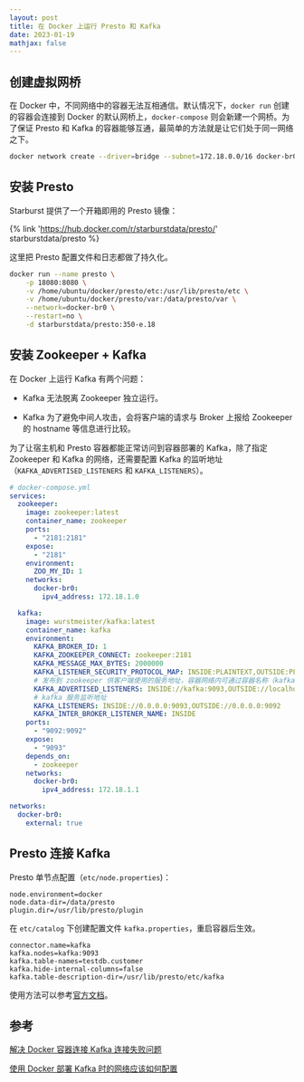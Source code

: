 ```yaml
---
layout: post
title: 在 Docker 上运行 Presto 和 Kafka
date: 2023-01-19
mathjax: false
---
```


## 创建虚拟网桥

在 Docker 中，不同网络中的容器无法互相通信。默认情况下，`docker run` 创建的容器会连接到 Docker 的默认网桥上，`docker-compose` 则会新建一个网桥。为了保证 Presto 和 Kafka 的容器能够互通，最简单的方法就是让它们处于同一网络之下。

```bash
docker network create --driver=bridge --subnet=172.18.0.0/16 docker-br0
```

## 安装 Presto

Starburst 提供了一个开箱即用的 Presto 镜像：

{% link 'https://hub.docker.com/r/starburstdata/presto/' starburstdata/presto %}

这里把 Presto 配置文件和日志都做了持久化。

```bash
docker run --name presto \
	-p 18080:8080 \
	-v /home/ubuntu/docker/presto/etc:/usr/lib/presto/etc \
	-v /home/ubuntu/docker/presto/var:/data/presto/var \
	--network=docker-br0 \
	--restart=no \
	-d starburstdata/presto:350-e.18
```

## 安装 Zookeeper + Kafka

在 Docker 上运行 Kafka 有两个问题：

* Kafka 无法脱离 Zookeeper 独立运行。

* Kafka 为了避免中间人攻击，会将客户端的请求与 Broker 上报给 Zookeeper 的 hostname 等信息进行比较。

为了让宿主机和 Presto 容器都能正常访问到容器部署的 Kafka，除了指定 Zookeeper 和 Kafka 的网络，还需要配置 Kafka 的监听地址（`KAFKA_ADVERTISED_LISTENERS` 和 `KAFKA_LISTENERS`）。


```yaml
# docker-compose.yml
services:
  zookeeper:
    image: zookeeper:latest
    container_name: zookeeper
    ports:
	  - "2181:2181"
    expose:
      - "2181"
    environment:
      ZOO_MY_ID: 1
    networks:
      docker-br0:
        ipv4_address: 172.18.1.0

  kafka:
    image: wurstmeister/kafka:latest
    container_name: kafka
    environment:
      KAFKA_BROKER_ID: 1
      KAFKA_ZOOKEEPER_CONNECT: zookeeper:2181
      KAFKA_MESSAGE_MAX_BYTES: 2000000
      KAFKA_LISTENER_SECURITY_PROTOCOL_MAP: INSIDE:PLAINTEXT,OUTSIDE:PLAINTEXT
	  # 发布到 zookeeper 供客户端使用的服务地址，容器网络内可通过容器名称（kafka）访问
      KAFKA_ADVERTISED_LISTENERS: INSIDE://kafka:9093,OUTSIDE://localhost:9092
	  # kafka 服务监听地址
      KAFKA_LISTENERS: INSIDE://0.0.0.0:9093,OUTSIDE://0.0.0.0:9092
      KAFKA_INTER_BROKER_LISTENER_NAME: INSIDE
    ports:
      - "9092:9092"
    expose:
      - "9093"
    depends_on:
      - zookeeper
    networks:
      docker-br0:
        ipv4_address: 172.18.1.1

networks:
  docker-br0:
    external: true
```

## Presto 连接 Kafka

Presto 单节点配置（`etc/node.properties`)：

```text
node.environment=docker
node.data-dir=/data/presto
plugin.dir=/usr/lib/presto/plugin
```

在 `etc/catalog` 下创建配置文件 `kafka.properties`，重启容器后生效。

```text
connector.name=kafka
kafka.nodes=kafka:9093
kafka.table-names=testdb.customer
kafka.hide-internal-columns=false
kafka.table-description-dir=/usr/lib/presto/etc/kafka
```

使用方法可以参考[官方文档](https://prestodb.io/docs/current/connector/kafka-tutorial.html)。

## 参考

[解决 Docker 容器连接 Kafka 连接失败问题](https://www.cnblogs.com/hellxz/p/why_cnnect_to_kafka_always_failure.html)

[使用 Docker 部署 Kafka 时的网络应该如何配置](https://www.jianshu.com/p/52a505354bbc)

